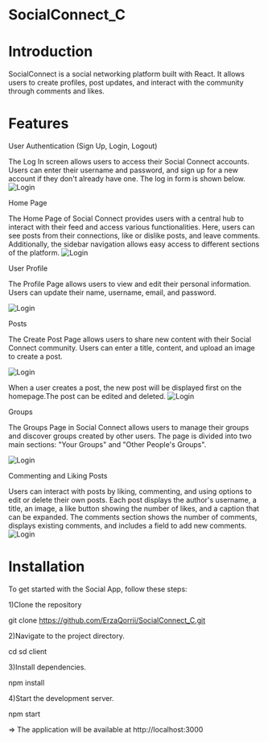 # SocialConnect_C
# Introduction
SocialConnect is a  social networking platform built with React. It allows users to create profiles, post updates,  and interact with the community through comments and likes.

# Features
User Authentication (Sign Up, Login, Logout)

The Log In screen allows users to access their Social Connect accounts. Users can enter their username and password, and sign up for a new account if they don't already have one. The log in form is shown below.
![Login](/images/login.png)

Home Page

The Home Page of Social Connect provides users with a central hub to interact with their feed and access various functionalities. Here, users can see posts from their connections, like or dislike posts, and leave comments. Additionally, the sidebar navigation allows easy access to different sections of the platform.
![Login](/images/homepage.png)

User Profile

The Profile Page allows users to view and edit their personal information. Users can update their name, username, email, and password.

![Login](/images/edit_profile.png)

Posts

The Create Post Page allows users to share new content with their Social Connect community. Users can enter a title, content, and upload an image to create a post. 

![Login](/images/create_post.png)

When a user creates a post, the new post will be displayed first on the homepage.The post can be edited and deleted. ![Login](/images/newpost.png)

Groups

The Groups Page in Social Connect allows users to manage their groups and discover groups created by other users. The page is divided into two main sections: "Your Groups" and "Other People's Groups".

 ![Login](/images/create_group.png)

 
Commenting and Liking Posts

Users can interact with posts by liking, commenting, and using options to edit or delete their own posts. Each post displays the author's username, a title, an image, a like button showing the number of likes, and a caption that can be expanded. The comments section shows the number of comments, displays existing comments, and includes a field to add new comments.
 ![Login](/images/edit_delete_comment.png)



# Installation
To get started with the Social App, follow these steps:

1)Clone the repository

git clone https://github.com/ErzaQorrii/SocialConnect_C.git 

2)Navigate to the project directory.

cd sd client

3)Install dependencies.

npm install

4)Start the development server.

npm start

=> The application will be available at http://localhost:3000
